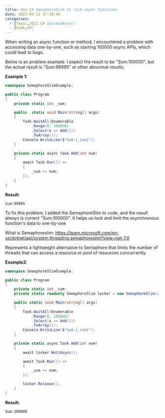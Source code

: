 ```yaml
---
title: Use C# SemaphoreSlim to lock async functions
date: 2023-03-13 17:18:49
categories:
  - [Topic,2022 C# SyncAndAsync]
  - [Code,C#] 
---
```

When writing an async function or method, I encountered a problem with accessing data one-by-one, such as starting 100000 async APIs, which could lead to bugs. 

Below is an problem example. I expect the result to be "Sum:100000", but the actual result is "Sum:99995" or other abnormal results.

**Example 1:**
```csharp
namespace SemaphoreSlimExample;

public class Program
{
    private static int _sum;

    public  static void Main(string[] args)
    {
        Task.WaitAll(Enumerable
            .Range(0, 100000)
            .Select(x => Add(1))
            .ToArray());
        Console.WriteLine($"Sum:{_sum}");
    }

    private static async Task Add(int num)
    {
        await Task.Run(() =>
        {
            _sum += num;
        });
    }
}

```
**Result:**
```
Sum:99995
```


To fix this problem, I added the SemaphoreSlim to code, and the result always is correct  "Sum:100000".
It helps us lock and limit the asynchronous function's data to one-by-one. 

What is Semaphoreslim:
https://learn.microsoft.com/en-us/dotnet/api/system.threading.semaphoreslim?view=net-7.0

Represents a lightweight alternative to Semaphore that limits the number of threads that can access a resource or pool of resources concurrently.


**Example2:**
```csharp
namespace SemaphoreSlimExample;

public class Program
{
    private static int _sum;
    private static readonly SemaphoreSlim locker = new SemaphoreSlim(1, 1);

    public static void Main(string[] args)
    {
        Task.WaitAll(Enumerable
            .Range(0, 100000)
            .Select(x => Add(1))
            .ToArray());
        Console.WriteLine($"Sum:{_sum}");
    }

    private static async Task Add(int num)
    {
        await locker.WaitAsync();

        await Task.Run(() =>
        {
            _sum += num;
        });

        locker.Release();
    }
}

```
**Result:**
```
Sum:100000
```
